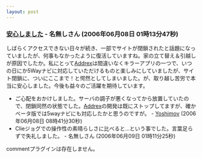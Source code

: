 ```yaml
---
layout: post
---
```

<h3><a href="/?page=BBS%2D%BB%A8%C3%CC%2F28" class="wikipage">安心しました</a> - 名無しさん (2006年06月08日 01時13分47秒)</h3>
<p>しばらくアクセスできない日々が続き、一部でサイトが閉鎖されたと話題になっていましたが、何事もなかったように復活していますね。家の立て替え＆引越しが原因でしたか。私にとって<a href="/?page=Addrex" class="wikipage">Addrex</a>は間違いなくキラーアプリの一つで、いつの日にか5Wayナビに対応していただけるものと楽しみにしていましたが、サイト閉鎖に、ついにここまで！と愕然としてしまいました。が、取り越し苦労で本当に安心しました。今後も益々のご活躍を期待しています。</p>
<ul>
<li>ご心配をおかけしました。サーバの調子が悪くなってから放置していたので、閉鎖同然の状態でした。<a href="/?page=Addrex" class="wikipage">Addrex</a>の開発は既にストップしてますが、確かベータ版では5wayナビにも対応したかと思うのですが。 - <a href="/?page=Yoshimov" class="wikipage">Yoshimov</a> (2006年06月08日 08時41分30秒)</li>
<li>Clieジョグでの操作性の素晴らしさに比べると...という事でした。言葉足らずで失礼しました。 - 名無しさん (2006年06月09日 01時11分25秒)</li>
</ul>
<p><span class="error">commentプラグインは存在しません。</span> </p>
